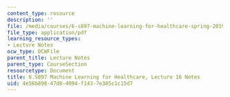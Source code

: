 ```yaml
---
content_type: resource
description: ''
file: /media/courses/6-s897-machine-learning-for-healthcare-spring-2019/4e56b89847d84094f1437e385c1c15d7_MIT6_S897S19_lec16note.pdf
file_type: application/pdf
learning_resource_types:
- Lecture Notes
ocw_type: OCWFile
parent_title: Lecture Notes
parent_type: CourseSection
resourcetype: Document
title: 6.S897 Machine Learning for Healthcare, Lecture 16 Notes
uid: 4e56b898-47d8-4094-f143-7e385c1c15d7
---
```

